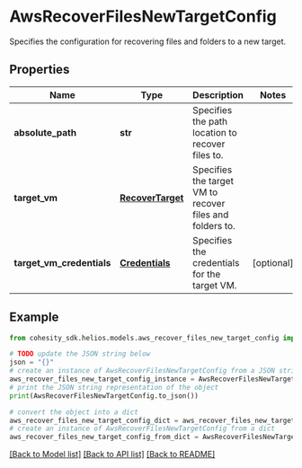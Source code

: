 # AwsRecoverFilesNewTargetConfig

Specifies the configuration for recovering files and folders to a new target.

## Properties

Name | Type | Description | Notes
------------ | ------------- | ------------- | -------------
**absolute_path** | **str** | Specifies the path location to recover files to. | 
**target_vm** | [**RecoverTarget**](RecoverTarget.md) | Specifies the target VM to recover files and folders to. | 
**target_vm_credentials** | [**Credentials**](Credentials.md) | Specifies the credentials for the target VM. | [optional] 

## Example

```python
from cohesity_sdk.helios.models.aws_recover_files_new_target_config import AwsRecoverFilesNewTargetConfig

# TODO update the JSON string below
json = "{}"
# create an instance of AwsRecoverFilesNewTargetConfig from a JSON string
aws_recover_files_new_target_config_instance = AwsRecoverFilesNewTargetConfig.from_json(json)
# print the JSON string representation of the object
print(AwsRecoverFilesNewTargetConfig.to_json())

# convert the object into a dict
aws_recover_files_new_target_config_dict = aws_recover_files_new_target_config_instance.to_dict()
# create an instance of AwsRecoverFilesNewTargetConfig from a dict
aws_recover_files_new_target_config_from_dict = AwsRecoverFilesNewTargetConfig.from_dict(aws_recover_files_new_target_config_dict)
```
[[Back to Model list]](../README.md#documentation-for-models) [[Back to API list]](../README.md#documentation-for-api-endpoints) [[Back to README]](../README.md)


